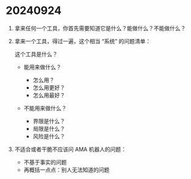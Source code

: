 # 20240924

1. 拿来任何一个工具，你首先需要知道它是什么？能做什么？不能做什么？

2. 拿来一个工具，得过一遍，这个相当 “系统” 的问题清单：

   这个工具是什么？

   * 能用来做什么？
     * 怎么用？
     * 怎么用更好？
     * 怎么用最好？

   * 不能用来做什么？
     * 界限是什么？
     * 局限是什么？
     * 风险是什么？

3. 不适合或者干脆不应该问 AMA 机器人的问题：

   * 不基于事实的问题
   * 再概括一点点：别人无法知道的问题